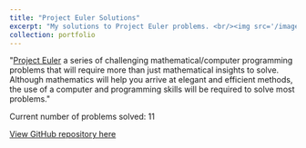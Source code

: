 ```yaml
---
title: "Project Euler Solutions"
excerpt: "My solutions to Project Euler problems. <br/><img src='/images/project-euler.png'>"
collection: portfolio
---
```


"[Project Euler](https://projecteuler.net/) a series of challenging mathematical/computer programming problems that will require more than just mathematical insights to solve. Although mathematics will help you arrive at elegant and efficient methods, the use of a computer and programming skills will be required to solve most problems."

Current number of problems solved: 11

[View GitHub repository here](https://github.com/mattfaltyn/Project-Euler)
